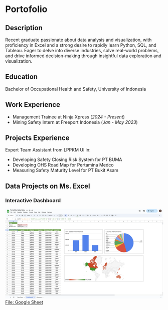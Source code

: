 # Portofolio

## Description
Recent graduate passionate about data analysis and visualization, with proficiency in Excel and a strong desire to rapidly learn Python, SQL, and Tableau. Eager to delve into diverse industries, solve real-world problems, and drive informed decision-making through insightful data exploration and visualization. 

## Education
Bachelor of Occupational Health and Safety, University of Indonesia

## Work Experience
- Management Trainee at Ninja Xpress (_2024 - Present_)
- Mining Safety Intern at Freeport Indonesia (_Jan - May 2023_)

## Projects Experience
Expert Team Assistant from LPPKM UI in:
- Developing Safety Closing Risk System for PT BUMA
- Developing OHS Road Map for Pertamina Medco
- Measuring Safety Maturity Level for PT Bukit Asam

## Data Projects on Ms. Excel
### Interactive Dashboard
![Interactive Dashboard of Sales](https://raw.githubusercontent.com/janeonyi/Portofolio/817c8be928a8ab2a733c74539647c9ea5cb22d60/folder_name/Interactive%20dashboard.png)
[File: Google Sheet](https://docs.google.com/spreadsheets/d/1vS_f5-x-mwkt9Q47AppZVFJpXFmKFMiufG7B9FadGZQ/edit?usp=sharing)
